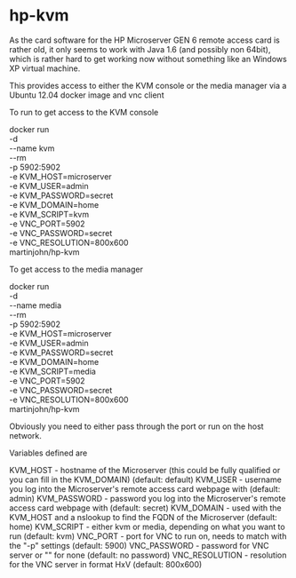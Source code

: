 # hp-kvm
As the card software for the HP Microserver GEN 6 remote access card is rather old, it only seems to work with Java 1.6 (and possibly non 64bit), which is rather hard to get working now without something like an Windows XP virtual machine.

This provides access to either the KVM console or the media manager via a Ubuntu 12.04 docker image and vnc client

To run to get access to the KVM console

docker run \
       -d \
       --name kvm \
       --rm \
       -p 5902:5902 \
       -e KVM_HOST=microserver \
       -e KVM_USER=admin \
       -e KVM_PASSWORD=secret \
       -e KVM_DOMAIN=home \
       -e KVM_SCRIPT=kvm \
       -e VNC_PORT=5902 \
       -e VNC_PASSWORD=secret \
       -e VNC_RESOLUTION=800x600 \
       martinjohn/hp-kvm

To get access to the media manager

docker run \
       -d \
       --name media \
       --rm \
       -p 5902:5902 \
       -e KVM_HOST=microserver \
       -e KVM_USER=admin \
       -e KVM_PASSWORD=secret \
       -e KVM_DOMAIN=home \
       -e KVM_SCRIPT=media \
       -e VNC_PORT=5902 \
       -e VNC_PASSWORD=secret \
       -e VNC_RESOLUTION=800x600 \
       martinjohn/hp-kvm

Obviously you need to either pass through the port or run on the host network.

Variables defined are

KVM_HOST - hostname of the Microserver (this could be fully qualified or you can fill in the KVM_DOMAIN) (default: default)
KVM_USER - username you log into the Microserver's remote access card webpage with (default: admin)
KVM_PASSWORD - password you log into the Microserver's remote access card webpage with (default: secret)
KVM_DOMAIN - used with the KVM_HOST and a nslookup to find the FQDN of the Microserver (default: home)
KVM_SCRIPT - either kvm or media, depending on what you want to run (default: kvm)
VNC_PORT - port for VNC to run on, needs to match with the "-p" settings (default: 5900)
VNC_PASSWORD - password for VNC server or "" for none (default: no password)
VNC_RESOLUTION - resolution for the VNC server in format HxV (default: 800x600)
